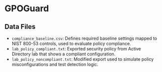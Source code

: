 # GPOGuard

## Data Files
+ `compliance_baseline.csv`: Defines required baseline settings mapped to NIST 800-53 controls, used to evaluate policy compliance.
+ `lab_policy_compliant.txt`: Exported security policy from Active Directory lab that shows a compliant configuration.
+ `lab_policy_noncompliant.txt`: Modified export used to simulate policy misconfigurations and test detection logic.
